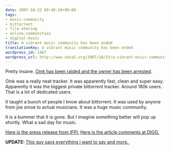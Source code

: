 ```yaml
---
date: 2007-10-23 09:48:10+00:00
tags:
- music-community
- bittorrent
- file-sharing
- online-communities
- digital-music
title: A vibrant music community has been ended
translationKey: A vibrant music community has been ended
wordpress_id: 1487
wordpress_url: http://www.nata2.org/2007/10/23/a-vibrant-music-community-has-been-ended/
---
```


Pretty insane. <a href="http://torrentfreak.com/oinkcd-servers-raided-admin-arrested/">Oink has been raided and the owner has been arrested</a>.

Oink was a really neat tracker. It was apparently fast, clean and super easy. Apparently it was the biggest private bittorrent tracker. Around 180k users. That is a lot of dedicated users.

It taught a bunch of people I know about bittorrent. It was used by anyone from joe smoe to actual musicians. It was a huge music community.

It is a bummer that it is gone. But I imagine something better will pop up shortly. What a sad day for music.

<a href="http://www.ifpi.org/content/section_news/20071023.html">Here is the press release from IFPI.</a>  <a href="http://digg.com/music/Oink_cd_Shut_Down">Here is the article comments at DIGG.</a>

<strong>UPDATE: </strong><a href="http://rawkblog.blogspot.com/2007/10/critical-backlash-why-we-need-oink.html">This guy says everything i want to say and more. </a>